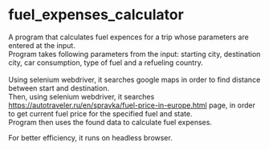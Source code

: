 # fuel_expenses_calculator

A program that calculates fuel expences for a trip whose parameters are entered at the input. \
Program takes following parameters from the input: starting city, destination city, car consumption, type of fuel and a refueling country.\
\
Using selenium webdriver, it searches google maps in order to find distance between start and destination.\
Then, using selenium webdriver, it searches https://autotraveler.ru/en/spravka/fuel-price-in-europe.html page, in order to get current fuel price for
the specified fuel and state.\
Program then uses the found data to calculate fuel expenses.

For better efficiency, it runs on headless browser.
